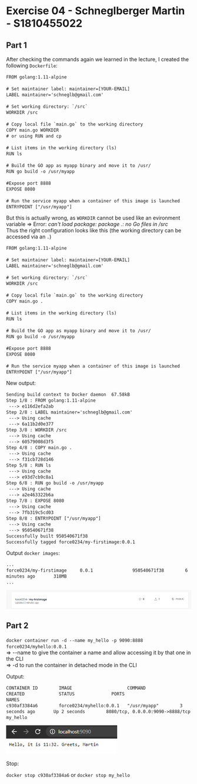 # Exercise 04 - Schneglberger Martin - S1810455022

## Part 1

After checking the commands again we learned in the lecture, I created the following `Dockerfile`:

```
FROM golang:1.11-alpine

# Set maintainer label: maintainer=[YOUR-EMAIL]
LABEL maintainer='schneglb@gmail.com'

# Set working directory: `/src`
WORKDIR /src

# Copy local file `main.go` to the working directory
COPY main.go WORKDIR
# or using RUN and cp

# List items in the working directory (ls)
RUN ls

# Build the GO app as myapp binary and move it to /usr/
RUN go build -o /usr/myapp

#Expose port 8888
EXPOSE 8080

# Run the service myapp when a container of this image is launched
ENTRYPOINT ["/usr/myapp"]
```

But this is actually wrong, as `WORKDIR` cannot be used like an evironment variable => Error: *can't load package: package .: no Go files in /src*   
Thus the right configuration looks like this (the working directory can be accessed via an `.`)

```
FROM golang:1.11-alpine

# Set maintainer label: maintainer=[YOUR-EMAIL]
LABEL maintainer='schneglb@gmail.com'

# Set working directory: `/src`
WORKDIR /src

# Copy local file `main.go` to the working directory
COPY main.go .

# List items in the working directory (ls)
RUN ls

# Build the GO app as myapp binary and move it to /usr/
RUN go build -o /usr/myapp

#Expose port 8888
EXPOSE 8080

# Run the service myapp when a container of this image is launched
ENTRYPOINT ["/usr/myapp"]
```

New output:

```
Sending build context to Docker daemon  67.58kB
Step 1/8 : FROM golang:1.11-alpine
 ---> e116d2efa2ab
Step 2/8 : LABEL maintainer='schneglb@gmail.com'
 ---> Using cache
 ---> 6a11b2d0e377
Step 3/8 : WORKDIR /src
 ---> Using cache
 ---> 60579008d3f5
Step 4/8 : COPY main.go .
 ---> Using cache
 ---> f31cb728d146
Step 5/8 : RUN ls
 ---> Using cache
 ---> e93d7cb9c8a1
Step 6/8 : RUN go build -o /usr/myapp
 ---> Using cache
 ---> a2e463322b6a
Step 7/8 : EXPOSE 8080
 ---> Using cache
 ---> 7fb319c5cd03
Step 8/8 : ENTRYPOINT ["/usr/myapp"]
 ---> Using cache
 ---> 950540671f38
Successfully built 950540671f38
Successfully tagged force0234/my-firstimage:0.0.1
```

Output `docker images`:

```
...
force0234/my-firstimage     0.0.1               950540671f38        6 minutes ago       318MB
...
```

![](./repo_verification.PNG)

## Part 2

`docker container run -d --name my_hello -p 9090:8888 force0234/myhello:0.0.1`   
=> --name to give the container a name and allow accessing it by that one in the CLI    
=> -d to run the container in detached mode in the CLI

Output: 

```
CONTAINER ID        IMAGE                     COMMAND             CREATED             STATUS              PORTS                              NAMES
c930af3384a6        force0234/myhello:0.0.1   "/usr/myapp"        3 seconds ago       Up 2 seconds        8080/tcp, 0.0.0.0:9090->8888/tcp   my_hello
```

![](./project_working.PNG)

Stop:

`docker stop c930af3384a6` or `docker stop my_hello`